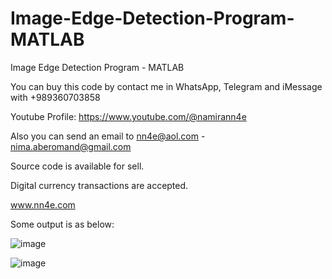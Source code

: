 # Image-Edge-Detection-Program-MATLAB
Image Edge Detection Program - MATLAB

You can buy this code by contact me in WhatsApp, Telegram and iMessage with +989360703858

Youtube Profile: https://www.youtube.com/@namirann4e

Also you can send an email to nn4e@aol.com - nima.aberomand@gmail.com

Source code is available for sell.

Digital currency transactions are accepted.

www.nn4e.com

Some output is as below:

![image](https://github.com/user-attachments/assets/604ce70d-898c-4757-8473-dc2bdd1b40aa)

![image](https://github.com/user-attachments/assets/2cd5b1ae-c086-4d27-a0d7-ee4e382d9f79)
